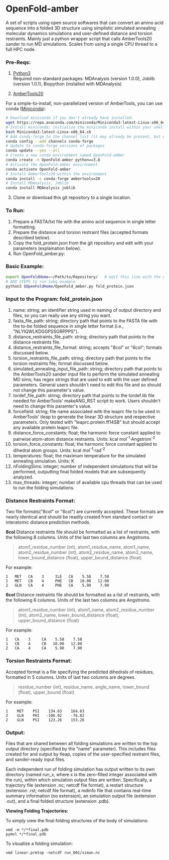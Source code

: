 # OpenFold-amber

A set of scripts using open source softwares that can convert an amino acid sequence into a folded 3D structure using simplistic simulated annealing molecular dynamics simulations and user-defined distance and torsion restraints. Mainly just a python wrapper script that calls AmberTools20 sander to run MD simulations. Scales from using a single CPU thread to a full HPC node. 

### Pre-Reqs:
1. [Python3](https://www.python.org) <br/>
Required non-standard packages: MDAnalysis (version 1.0.0), Joblib (version 1.0.1), Biopython (installed with MDAnalysis)

2. [AmberTools20](http://ambermd.org/GetAmber.php) <br/>

For a simple-to-install, non-parallelized version of AmberTools, you can use conda ([Miniconda](https://docs.conda.io/en/latest/miniconda.html)):
```bash
# Download miniconda if you don't already have installed.
wget https://repo.anaconda.com/miniconda/Miniconda3-latest-Linux-x86_64.sh
# Install miniconda; initialize the miniconda install within your shell during installation
bash Miniconda3-latest-Linux-x86_64.sh
# Add conda-forge to the channel list (it may already be present, but worth checking). 
conda config --add channels conda-forge
# Update to conda-forge versions of packages
conda update --yes --all
# Create a new conda environment named OpenFold-amber
conda create -n OpenFold-amber python==3.8
# Activate the OpenFold-amber environment
conda activate OpenFold-amber
# Install AmberTools20 within the environment
conda install -c conda-forge ambertools=20
# Install MDAnalysis, Joblib 
conda install MDAnalysis joblib
```

3. Clone or download this git repository to a single location. 

### To Run:
1. Prepare a FASTA/txt file with the amino acid sequence in single letter formatting. 
2. Prepare the distance and torsion restraint files (accepted formats described below).
3. Copy the fold_protein.json from the git repository and edit with your parameters (explaination below).
4. Run OpenFold_amber.py:

### Basic Example:

```bash
export OpenFoldHome=~/Path/to/Repository/	# edit this line with the global location for this cloned git repository
# ADD STEPS to run 1ubq example
python3 $OpenFoldHome/OpenFold_amber.py fold_protein.json
```

### Input to the Program: fold_protein.json 
1.  name: string; an identifier string used in naming of output directory and files, so you can really use any string you want. 
2.  fasta_file_path: string; directory path that points to the FASTA file with the to-be folded sequence in single letter format (i.e., "NLYIQWLKDGGPSSGRPPPS").
3.  distance_restraints_file_path: string; directory path that points to the distance restraints file.
3.  distance_restraints_file_format: string; accepts "8col" or "6col"; formats discussed below.
4.  torsion_restraints_file_path: string; directory path that points to the torsion restraints file; format discussed below.
6.  simulated_annealing_input_file_path: string; directory path that points to the AmberTools20 sander input file to perform the simulated annealing MD sims; has regex strings that are used to edit with the user defined parameters. General users shouldn't need to edit this file and so should not change this parameter's value. 
7.  tordef_file_path: string; directory path that points to the tordef.lib file needed for AmberTools' makeANG_RST script to work. Users shouldn't need to change this paramter's value. 
8.  forcefield: string; file name associated with the leaprc file to be used in AmberTools' tleap to generate the linear 3D structure and respective parameters. Only tested with "leaprc.protein.ff14SB" but should accept any available protein leaprc file.
9.  distance_force_constants: float; the harmonic force constant applied to pairwise atom-atom distance restraints. Units: kcal mol<sup>-1</sup>·Angstrom<sup>-2</sup>
10.  torsion_force_constants: float; the harmonic force constant applied to dihedral atom groups. Units: kcal mol<sup>-1</sup>·rad<sup>-2</sup>
11.  temperatures: float; the maximum temperature for the simulated annealing simulation. Units: K
12.  nFoldingSims: integer; number of independent simulations that will be performed, outputting final folded models that are subsequently analyzed. 
13.  max_threads: integer; number of available cpu threads that can be used to run the folding simulations.<br>


### Distance Restraints Format: ###
Two file formats("8col" or "6col") are currently accepted. These formats are nearly identical and should be readily created from standard contact or interatomic distance prediction methods.

**8col** 
Distance restraints file should be formatted as a list of restraints, with the following 8 columns. Units of the last two columns are Angstroms.

>atom1_residue_number (int), atom1_residue_name, atom1_name, atom2_residue_number (int), atom2_residue_name, atom2_name, lower_bound_distance (float), upper_bound_distance (float)

For example:
```
1   MET   CA    3     ILE   CA    5.58    7.58
1   MET   CB    4     PHE   CB   10.00   12.00
2   GLN   CA    4     PHE   CA    5.90    7.90
```

**6col** 
Distance restraints file should be formatted as a list of restraints, with the following 6 columns. Units of the last two columns are Angstroms.

>atom1_residue_number (int), atom1_name, atom2_residue_number (int), atom2_name, lower_bound_distance (float), upper_bound_distance (float)

For example:
```
1   CA    3     CA    5.58    7.58
1   CB    4     CB   10.00   12.00
2   CA    4     CA    5.90    7.90
```

### Torsion Restraints Format: ###

Accepted format is a file specifying the predicted dihedrals of residues, formatted in 5 columns. Units of last two columns are degrees. 

>residue_number (int), residue_name, angle_name, lower_bound (float), upper_bound (float)

For example:
```
1    MET    PSI    134.63    164.63
2    GLN    PHI   -106.02    -76.02
2    GLN    PSI    123.26    153.26
```


### Output: ### 
Files that are shared between all folding simulations are written to the top output directory (specified by the "name" parameter). This includes files created for and output by tleap, copies of the user-specified restraint files, and sander-ready input files.

Each independent run of folding simulation has output written to its own directory (named run_x, where x is the zero-filled integer associated with the run), within which simulation output files are written. Specifically, a trajectory file (extension .nc; netcdf file format), a restart structure (extension .rst; netcdf file format), a mdinfo file that contains real-time summary information (no extension), an simulation output file (extension .out), and a final folded structure (extension .pdb). 


**Viewing Folding Trajectories:**

To simply view the final folding structures of the body of simulations:
```
vmd -m */*final.pdb
pymol */*final.pdb
```


To visualize a folding simulation: 
```
vmd linear.prmtop -netcdf run_001/siman.nc
```


